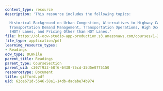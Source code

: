 ```yaml
---
content_type: resource
description: 'This resource includes the following topics:

  Historical Background on Urban Congestion, Alternatives to Highway Capacity Expansion,
  Transportation Demand Management, Transportation Operations, High Occupancy Toll
  (HOT) Lanes, and Pricing Other than HOT Lanes.'
file: https://ol-ocw-studio-app-production.s3.amazonaws.com/courses/1-212j-an-introduction-to-intelligent-transportation-systems-spring-2005/62ce671d564658a114dbdadabe74b974_gifford.pdf
file_type: application/pdf
learning_resource_types:
- Readings
ocw_type: OCWFile
parent_title: Readings
parent_type: CourseSection
parent_uid: c307f933-68f6-6430-75cd-35d5e0775150
resourcetype: Document
title: gifford.pdf
uid: 62ce671d-5646-58a1-14db-dadabe74b974
---
```

